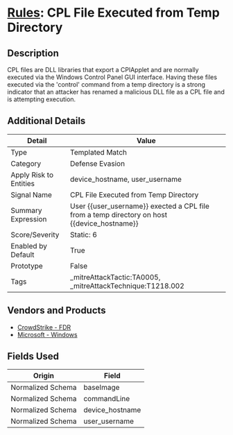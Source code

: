 # [Rules](README.md): CPL File Executed from Temp Directory

## Description
CPL files are DLL libraries that export a CPlApplet and are normally executed via the Windows Control Panel GUI interface. Having these files executed via the 'control' command from a temp directory is a strong indicator that an attacker has renamed a malicious DLL file as a CPL file and is attempting execution.

## Additional Details
|Detail|Value|
|----|----|
|Type|Templated Match|
|Category|Defense Evasion|
|Apply Risk to Entities|device_hostname, user_username|
|Signal Name|CPL File Executed from Temp Directory|
|Summary Expression|User {{user_username}} exected a CPL file from a temp directory on host {{device_hostname}}|
|Score/Severity|Static: 6|
|Enabled by Default|True|
|Prototype|False|
|Tags|_mitreAttackTactic:TA0005, _mitreAttackTechnique:T1218.002|
## Vendors and Products
- [CrowdStrike - FDR](../products/569a3a44-c29f-492e-bcf4-5dc04e2ab0f3.md)
- [Microsoft - Windows](../products/1ff7546c-cb36-4a24-87f7-89d2cecc5761.md)


## Fields Used

|Origin|Field|
|----|----|
|Normalized Schema|baseImage|
|Normalized Schema|commandLine|
|Normalized Schema|device_hostname|
|Normalized Schema|user_username|


